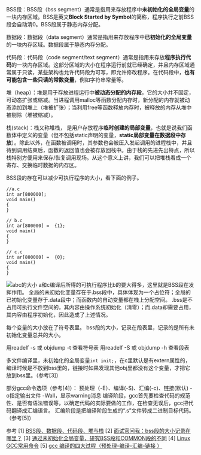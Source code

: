 BSS段：BSS段（bss segment）通常是指用来存放程序中**未初始化的全局变量**的一块内存区域。BSS是英文**Block Started by Symbol**的简称，程序执行之前BSS段会自动清0。BSS段属于静态内存分配。

数据段：数据段（data segment）通常是指用来存放程序中**已初始化的全局变量**的一块内存区域。数据段属于静态内存分配。

代码段：代码段（code segment/text segment）通常是指用来存放**程序执行代码**的一块内存区域。这部分区域的大小在程序运行前就已经确定，并且内存区域通常属于只读，某些架构也允许代码段为可写，即允许修改程序。在代码段中，**也有可能包含一些只读的常数变量**，例如字符串常量等。

堆（heap）：堆是用于存放进程运行中**被动态分配的内存段**，它的大小并不固定，可动态扩张或缩减。当进程调用malloc等函数分配内存时，新分配的内存就被动态添加到堆上（堆被扩张）；当利用free等函数释放内存时，被释放的内存从堆中被剔除（堆被缩减）。

栈(stack)：栈又称堆栈， 是用户存放程序**临时创建的局部变量**，也就是说我们函数体中定义的变量（但不包括static声明的变量，**static局部变量在数据段中存放**）。除此以外，在函数被调用时，其参数也会被压入发起调用的进程栈中，并且待到调用结束后，函数的返回值也会被存放回栈中。由于栈的先进先出特点，所以栈特别方便用来保存/恢复调用现场。从这个意义上讲，我们可以把堆栈看成一个寄存、交换临时数据的内存区。

BSS段的存在可以减少可执行程序的大小，看下面的例子。
```
//a.c
int ar[800000];
void main()
{
}

// b.c
int ar[800000] =  {1};
void main()
{
}

// c.c
int ar[800000] =  {0};
void main()
{
}
```
![abc的大小](http://img.blog.csdn.net/20150923130813392)
a和c编译后所得的可执行程序比b的要大得多，这里就是BSS段在发挥作用。
全局的未初始化变量存在于.bss段中，具体体现为一个占位符；全局的已初始化变量存于.data段中；而函数内的自动变量都在栈上分配空间。
.bss是不占用可执行文件空间的，其内容由操作系统初始化（清零）；而.data却需要占用，其内容由程序初始化，因此造成了上述情况。

每个变量的大小放在了符号表里。
bss段的大小，记录在段表里，记录的是所有未初始化变量总共的大小。

用readelf -s 或 objdump -t 查看符号表
用readelf -S 或 objdump -h 查看段表

多文件编译里，未初始化的全局变量`int init;`，在c里默认是有extern属性的，编译时候是不放到bss里的，链接时如果发现其他obj里都没有这个变量，才把它放到bss里。（参考[3]）

部分gcc命令选项（参考[4]）：
预处理（-E）、编译(-S)、汇编(-c)、链接(默认)
-o指定输出文件
-Wall，显示warning消息
编译阶段，gcc首先要检查代码的规范性、是否有语法错误等，以确定代码的实际要做的工作，在检查无误后，gcc把代码翻译成汇编语言。
汇编阶段是把编译阶段生成的“.s”文件转成二进制目标代码。（参考[5]）

参考
[1] [BSS段、数据段、代码段、堆与栈](http://www.cppblog.com/prayer/archive/2009/08/17/93594.html)
[2] [ 面试官问我：bss段的大小记录在哪里？](http://bbs.csdn.net/topics/390613528)
[3] [通过未初始化全局变量，研究BSS段和COMMON段的不同](http://blog.chinaunix.net/uid-23629988-id-2888209.html)
[4] [Linux GCC常用命令](http://www.cnblogs.com/ggjucheng/archive/2011/12/14/2287738.html)
[5] [gcc 编译的四大过程（预处理-编译-汇编-链接 ）](http://blog.csdn.net/eastonwoo/article/details/8655243)